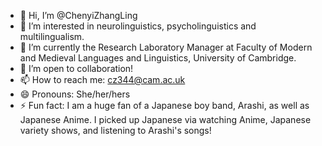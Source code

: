 - 👋 Hi, I’m @ChenyiZhangLing
- 👀 I’m interested in neurolinguistics, psycholinguistics and multilingualism.
- 🌱 I’m currently the Research Laboratory Manager at Faculty of Modern and Medieval Languages and Linguistics, University of Cambridge.
- 💞️ I’m open to collaboration!
- 📫 How to reach me: cz344@cam.ac.uk
- 😄 Pronouns: She/her/hers
- ⚡ Fun fact: I am a huge fan of a Japanese boy band, Arashi, as well as Japanese Anime. I picked up Japanese via watching Anime, Japanese variety shows, and listening to Arashi's songs!

<!---
ChenyiZhangLing/ChenyiZhangLing is a ✨ special ✨ repository because its `README.md` (this file) appears on your GitHub profile.
You can click the Preview link to take a look at your changes.
--->
